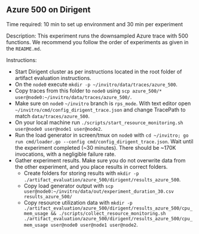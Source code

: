 ## Azure 500 on Dirigent

Time required: 10 min to set up environment and 30 min per experiment

Description: This experiment runs the downsampled Azure trace with 500 functions. We recommend you follow the order of experiments as given in the `README.md`. 

Instructions:
- Start Dirigent cluster as per instructions located in the root folder of artifact evaluation instructions.
- On the `node0` execute `mkdir -p ~/invitro/data/traces/azure_500`.
- Copy traces from this folder to `node0` using `scp azure_500/* user@node0:~/invitro/data/traces/azure_500/`.
- Make sure on `node0` `~/invitro` branch is `rps_mode`. With text editor open `~/invitro/cmd/config_dirigent_trace.json` and change TracePath to match `data/traces/azure_500`.
- On your local machine run `./scripts/start_resource_monitoring.sh user@node0 user@node1 user@node2`. 
- Run the load generator in screen/tmux on `node0` with `cd ~/invitro; go run cmd/loader.go --config cmd/config_dirigent_trace.json`. Wait until the experiment completed (~30 minutes). There should be ~170K invocations, with a negligible failure rate.
- Gather experiment results. Make sure you do not overwrite data from the other experiment, and you place results in correct folders.
  - Create folders for storing results with `mkdir -p ./artifact_evaluation/azure_500/dirigent/results_azure_500`.
  - Copy load generator output with `scp user@node0:~/invitro/data/out/experiment_duration_30.csv results_azure_500/`
  - Copy resource utilization data with `mkdir -p ./artifact_evaluation/azure_500/dirigent/results_azure_500/cpu_mem_usage && ./scripts/collect_resource_monitoring.sh ./artifact_evaluation/azure_500/dirigent/results_azure_500/cpu_mem_usage user@node0 user@node1 user@node2`.
